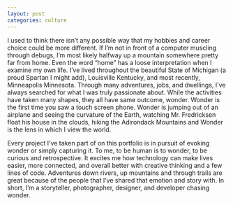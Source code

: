 ```yaml
---
layout: post
categories: culture
---
```

I used to think there isn’t any possible way that my hobbies and career choice could be more different. If I’m not in front of a computer muscling through debugs, I’m most likely halfway up a mountain somewhere pretty far from home. Even the word “home” has a loose interpretation when I examine my own life. I’ve lived throughout the beautiful State of Michigan (a proud Spartan I might add), Louisville Kentucky, and most recently, Minneapolis Minnesota. Through many adventures, jobs, and dwellings, I’ve always searched for what I was truly passionate about. While the activities have taken many shapes, they all have same outcome, wonder. Wonder is the first time you saw a touch screen phone. Wonder is jumping out of an airplane and seeing the curvature of the Earth, watching Mr. Fredricksen float his house in the clouds, hiking the Adirondack Mountains and Wonder is the lens in which I view the world.

Every project I’ve taken part of on this portfolio is in pursuit of evoking wonder or simply capturing it. To me, to be human is to wonder, to be curious and retrospective. It excites me how technology can make lives easier, more connected, and overall better with creative thinking and a few lines of code. Adventures down rivers, up mountains and through trails are great because of the people that I’ve shared that emotion and story with. In short, I’m a storyteller, photographer, designer, and developer chasing wonder.

